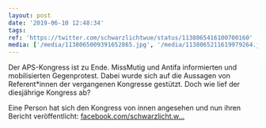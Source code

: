```yaml
---
layout: post
date: '2019-06-10 12:48:34'
tags: 
ref: 'https://twitter.com/schwarzlichtwue/status/1138065416100700160'
media: ['/media/1138065009391652865.jpg', '/media/1138065211619979264.jpg']
---
```

Der APS-Kongress ist zu Ende. MissMutig und Antifa informierten und mobilisierten Gegenprotest. Dabei wurde sich auf die Aussagen von Referent\*innen der vergangenen Kongresse gestützt. Doch wie lief der diesjährige Kongress ab? 

Eine Person hat sich den Kongress von innen angesehen und nun ihren Bericht veröffentlicht:  [facebook.com/schwarzlicht.w…](https://www.facebook.com/schwarzlicht.wue/photos/a./?type=3&theater)